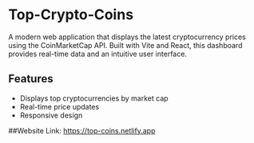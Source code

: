 # Top-Crypto-Coins
A modern web application that displays the latest cryptocurrency prices using the CoinMarketCap API. Built with Vite and React, this dashboard provides real-time data and an intuitive user interface.

## Features

- Displays top cryptocurrencies by market cap
- Real-time price updates
- Responsive design

##Website Link:
https://top-coins.netlify.app
